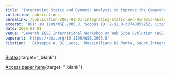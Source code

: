 ```yaml
---
title: "Integrating Static and Dynamic Analysis to improve the Comprehension of Existing Web Applications"
collection: publications
permalink: /publication/2005-01-01-Integrating-Static-and-Dynamic-Analysis-to-improve-the-Comprehension-of-Existing-Web-Applications
excerpt: 'DOI: 10.1109/WSE.2005.8, Scopus ID: 2-s2.0-33748859252, Cited by: 23'
date: 2005-01-01
venue: 'Seventh IEEE International Workshop on Web Site Evolution (WSE 2005), 26 September 2005, Budapest, Hungary'
paperurl: 'https://doi.org/10.1109/WSE.2005.8'
citation: ' Giuseppe A. Di Lucca,  Massimiliano Di Penta, &quot;Integrating Static and Dynamic Analysis to improve the Comprehension of Existing Web Applications.&quot; Seventh IEEE International Workshop on Web Site Evolution (WSE 2005), 26 September 2005, Budapest, Hungary, 2005.'
---
```

[Bibtex](https://dblp.org/rec/bib/conf/wse/LuccaP05){:target="_blank"}

[Access paper here](https://doi.org/10.1109/WSE.2005.8){:target="_blank"}
